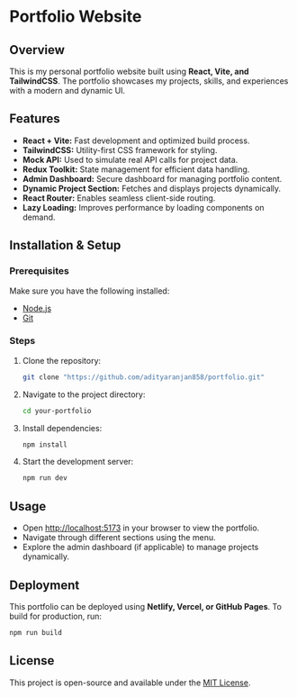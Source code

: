 # Portfolio Website

## Overview
This is my personal portfolio website built using **React, Vite, and TailwindCSS**. The portfolio showcases my projects, skills, and experiences with a modern and dynamic UI.

## Features
- **React + Vite:** Fast development and optimized build process.
- **TailwindCSS:** Utility-first CSS framework for styling.
- **Mock API:** Used to simulate real API calls for project data.
- **Redux Toolkit:** State management for efficient data handling.
- **Admin Dashboard:** Secure dashboard for managing portfolio content.
- **Dynamic Project Section:** Fetches and displays projects dynamically.
- **React Router:** Enables seamless client-side routing.
- **Lazy Loading:** Improves performance by loading components on demand.

## Installation & Setup

### Prerequisites
Make sure you have the following installed:
- [Node.js](https://nodejs.org/)
- [Git](https://git-scm.com/)

### Steps
1. Clone the repository:
   ```sh
   git clone "https://github.com/adityaranjan858/portfolio.git"
   ```
2. Navigate to the project directory:
   ```sh
   cd your-portfolio
   ```
3. Install dependencies:
   ```sh
   npm install
   ```
4. Start the development server:
   ```sh
   npm run dev
   ```

## Usage
- Open [http://localhost:5173](http://localhost:5173) in your browser to view the portfolio.
- Navigate through different sections using the menu.
- Explore the admin dashboard (if applicable) to manage projects dynamically.

## Deployment
This portfolio can be deployed using **Netlify, Vercel, or GitHub Pages**. To build for production, run:
```sh
npm run build
```

## License
This project is open-source and available under the [MIT License](LICENSE).


